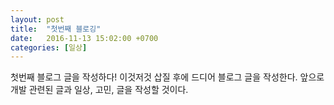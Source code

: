 ```yaml
---
layout: post
title:  "첫번째 블로깅"
date:   2016-11-13 15:02:00 +0700
categories: [일상]
---
```


첫번째 블로그 글을 작성하다!
이것저것 삽질 후에 드디어 블로그 글을 작성한다.
앞으로 개발 관련된 글과 일상, 고민, 글을 작성할 것이다.